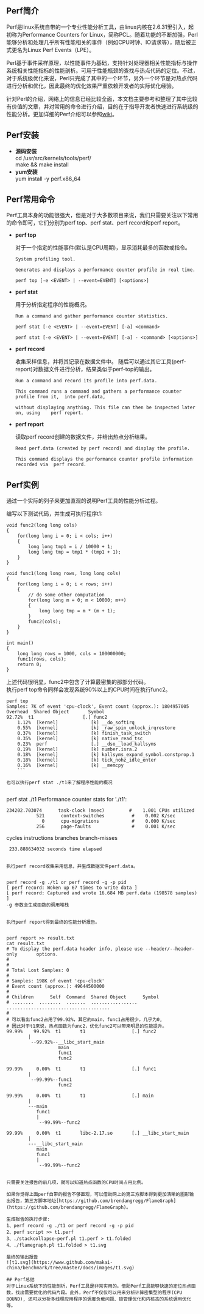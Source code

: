 ## Perf简介  
Perf是linux系统自带的一个专业性能分析工具，由linux内核在2.6.31里引入，起初称为Performance Counters for Linux，简称PCL。随着功能的不断加强，Perl能够分析和处理几乎所有性能相关的事件（例如CPU时钟、IO请求等），随后被正式更名为Linux Perf Events（LPE）。
  
Perl基于事件采样原理，以性能事件为基础，支持针对处理器相关性能指标与操作系统相关性能指标的性能剖析。可用于性能瓶颈的查找与热点代码的定位。不过，对于系统级优化来说，Perl只完成了其中的一个环节，另外一个环节是对热点代码进行分析和优化，因此最终的优化效果严重依赖开发者的实际优化经验。  

针对Perl的介绍，网络上的信息已经比较全面，本文档主要参考和整理了其中比较有价值的文章，并对常用的命令进行介绍，目的在于指导开发者快速进行系统级的性能分析。更加详细的Perf介绍可以参照[wiki](https://perf.wiki.kernel.org/index.php)。  
## Perf安装  
* **源码安装**     
cd /usr/src/kernels/tools/perf/  
make && make install  
* **yum安装**  
yum install -y perf.x86_64  

## Perf常用命令
Perf工具本身的功能很强大，但是对于大多数项目来说，我们只需要关注以下常用的命令即可，它们分别为perf top、perf stat、perf record和perf report。  

* **perf top**  
	
	对于一个指定的性能事件(默认是CPU周期)，显示消耗最多的函数或指令。  

	``` 
	System profiling tool.

	Generates and displays a performance counter profile in real time.

	perf top [-e <EVENT> | --event=EVENT] [<options>]
	```
* **perf stat**  
	
	用于分析指定程序的性能概况。  

	```
	Run a command and gather performance counter statistics.

	perf stat [-e <EVENT> | --event=EVENT] [-a] <command>

	perf stat [-e <EVENT> | --event=EVENT] [-a] - <command> [<options>]
	```
* **perf record**  
	
	收集采样信息，并将其记录在数据文件中。
	随后可以通过其它工具(perf-report)对数据文件进行分析，结果类似于perf-top的输出。  

	```
	Run a command and record its profile into perf.data.

	This command runs a command and gathers a performance counter profile from it, 	into perf.data,

	without displaying anything. This file can then be inspected later on, using 	perf report.
	```
* **perf report**  
	
	读取perf record创建的数据文件，并给出热点分析结果。  

	```
	Read perf.data (created by perf record) and display the profile.

	This command displays the performance counter profile information recorded via 	perf record.
	```
## Perf实例  
通过一个实际的列子来更加直观的说明Perf工具的性能分析过程。  

编写以下测试代码，并生成可执行程序t1: 

```
void func2(long long cols)
{
	for(long long i = 0; i < cols; i++)
	{
		long long tmp1 = i / 10000 + 1;
		long long tmp = tmp1 * (tmp1 + 1);
	}
}

void func1(long long rows, long long cols)
{
	for(long long i = 0; i < rows; i++)
	{
		// do some other computation
		for(long long m = 0; m < 10000; m++)
		{
			long long tmp = m * (m + 1);
		}
		func2(cols);
	}
}

int main()
{
	long long rows = 1000, cols = 100000000;
	func1(rows, cols);
	return 0;
}
```  

上述代码很明显，func2中包含了计算最密集的那部分代码。  
执行perf top命令同样会发现系统90%以上的CPU时间在执行func2。

```
perf top
Samples: 7K of event 'cpu-clock', Event count (approx.): 1804957005
Overhead  Shared Object       Symbol
92.72%  t1                  [.] func2
	1.12%  [kernel]            [k] __do_softirq
	0.55%  [kernel]            [k] _raw_spin_unlock_irqrestore
	0.37%  [kernel]            [k] finish_task_switch
	0.35%  [kernel]            [k] native_read_tsc
	0.23%  perf                [.] __dso__load_kallsyms
	0.19%  [kernel]            [k] number.isra.2
	0.18%  [kernel]            [k] kallsyms_expand_symbol.constprop.1
	0.18%  [kernel]            [k] tick_nohz_idle_enter
	0.16%  [kernel]            [k] __memcpy
	```

也可以执行perf stat ./t1来了解程序性能的概况  
	
```
perf stat ./t1
Performance counter stats for './t1':
	
    234202.703074      task-clock (msec)         #    1.001 CPUs utilized
               521      context-switches          #    0.002 K/sec
                 0      cpu-migrations            #    0.000 K/sec
               256      page-faults               #    0.001 K/sec
   <not supported>      cycles
   <not supported>      instructions
   <not supported>      branches
   <not supported>      branch-misses

     233.888634032 seconds time elapsed
```
	
执行perf record收集采用信息，并生成数据文件perf.data。  
	
```
	perf record -g ./t1 or perf record -g -p pid  
	[ perf record: Woken up 67 times to write data ]
	[ perf record: Captured and wrote 16.684 MB perf.data (198578 samples) ]
	-g 参数会生成函数的调用堆栈  
```  

执行perf report得到最终的性能分析报告。  
	
```
	perf report >> result.txt
	cat result.txt  
	# To display the perf.data header info, please use --header/--header-only 		options.
	#
	#
	# Total Lost Samples: 0
	#
	# Samples: 198K of event 'cpu-clock'
	# Event count (approx.): 49644500000
	#
	# Children      Self  Command  Shared Object      Symbol
	# ........  ........  .......  .................  ......................................
	# 
	# 可以看出func2占用了99.92%，其它的main，func1占用很少，几乎为0,   
	# 因此对于t1来说，热点函数为func2，优化func2可以带来明显的性能提升。
    99.99%    99.92%  t1       t1                 [.] func2
            |
             --99.92%--__libc_start_main
                       main
                       func1
                       func2

    99.99%     0.00%  t1       t1                 [.] func1
            |
             --99.99%--func1
                       func2

    99.99%     0.00%  t1       t1                 [.] main
            |
            ---main
               func1
               |
                --99.99%--func2

    99.99%     0.00%  t1       libc-2.17.so       [.] __libc_start_main
            |
            ---__libc_start_main
               main
               func1
               |
                --99.99%--func2
```

只需要关注报告的前几项，就可以知道热点函数的CPU时间占用比例。 
	 
如果你觉得上面perf自带的报告不够直观，可以借助网上的第三方脚本得到更加清晰的图形输出报告，第三方脚本地址[https://github.com/brendangregg/FlameGraph](https://github.com/brendangregg/FlameGraph)。  

生成报告的执行步骤:  
1、perf record -g ./t1 or perf record -g -p pid  
2、perf script >> t1.perf  
3、./stackcollapse-perf.pl t1.perf > t1.folded  
4、./flamegraph.pl t1.folded > t1.svg  

最终的输出报告  
![t1.svg](https://www.github.com/makai-china/benchmark/tree/master/docs/images/t1.svg)      
	
## Perf总结  
对于Linux系统下的性能剖析，Perf工具是非常实用的。借助Perf工具能够快速的定位热点函数，找出需要优化的代码片段。此外，Perf不仅仅可以用来分析计算密集型的程序(CPU BOUND), 还可以分析多线程应用程序的调度负载问题、锁管理优化和内核态的系统调用优化等。
